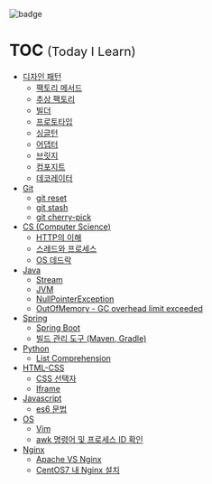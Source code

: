 ![badge](https://img.shields.io/badge/TIL-Today%20I%20Learn-brightgreen)
# TOC <span style="font-size:22px; font-weight:normal;">(Today I Learn)</span>
* [디자인 패턴](./designPattern)
  * [팩토리 메서드](./designPattern/팩토리%20메서드.md)
  * [추상 팩토리](./designPattern/추상%20팩토리.md)
  * [빌더](./designPattern/빌더.md)
  * [프로토타입](./designPattern/프로토타입.md)
  * [싱글턴](./designPattern/싱글턴.md)
  * [어댑터](./designPattern/어댑터.md)
  * [브릿지](./designPattern/브릿지.md)
  * [컴포지트](./designPattern/컴포지트.md)
  * [데코레이터](./designPattern/데코레이터.md)
* [Git](./Git)
  * [git reset](./Git/git%20reset.md)
  * [git stash](./Git/git%20stash.md)
  * [git cherry-pick](./Git/git%20cherry-pick.md)
* [CS (Computer Science)](./CS%20(Computer%20Science))
  * [HTTP의 이해](./CS%20(Computer%20Science)/HTTP의%20이해.md)
  * [스레드와 프로세스](./CS%20(Computer%20Science)/스레드와%20프로세스.md)
  * [OS 데드락](./CS%20(Computer%20Science)/OS%20데드락.md)
* [Java](./Java)
  * [Stream](./Java/Stream.md)
  * [JVM](./Java/JVM.md)
  * [NullPointerException](./Java/NullPointerException.md)
  * [OutOfMemory - GC overhead limit exceeded](./Java/OutOfMemory%20-%20GC%20overhead%20limit%20exceeded.md)
* [Spring](./Spring)
  * [Spring Boot](./Spring/Spring%20Boot.md)
  * [빌드 관리 도구 (Maven, Gradle)](./Spring/빌드%20관리%20도구%20-%20Maven,%20Gradle.md)
* [Python](./Python)
  * [List Comprehension](./Python/List%20Comprehension.md)
* [HTML-CSS](./HTML-CSS)
  * [CSS 선택자](./HTML-CSS/CSS%20선택자.md)
  * [Iframe](./HTML-CSS/Iframe.md)
* [Javascript](./Javascript)
  * [es6 문법](./Javascript/es6%20문법.md)
* [OS](./OS)
  * [Vim](OS/linux/Vim.md)
  * [awk 명령어 및 프로세스 ID 확인](./OS/linux/awk명령어%20및%20프로세스%20ID%20확인.md)
* [Nginx](./Nginx)
  * [Apache VS Nginx](./Nginx/Apache%20vs%20Nginx.md)
  * [CentOS7 내 Nginx 설치](./Nginx/CentOS7%20내%20설치.md)
